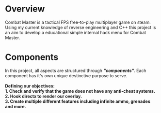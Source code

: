 # Overview
Combat Master is a tactical FPS free-to-play multiplayer game on steam. Using my current knowledge of reverse engineering and C++ this project is an aim to develop a educational simple internal hack menu for Combat Master.

# Components
In this project, all aspects are structured through <i><b>"components"</b></i>. Each component has it's own unique destinctive purpose to serve.
<br></br>
<b>Defining our objectives:</b><br>
<b>1. Check and verify that the game does not have any anti-cheat systems.</b><br>
<b>2. Hook directx to render our overlay.</b><br>
<b>3. Create multiple different features including infinite ammo, grenades and more.</b>
